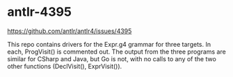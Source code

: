 # antlr-4395
https://github.com/antlr/antlr4/issues/4395

This repo contains drivers for the Expr.g4 grammar for three targets.
In each, ProgVisit() is commented out. The output from the three programs
are similar for CSharp and Java, but Go is not, with no calls to any of the
two other functions (DeclVisit(), ExprVisit()).
